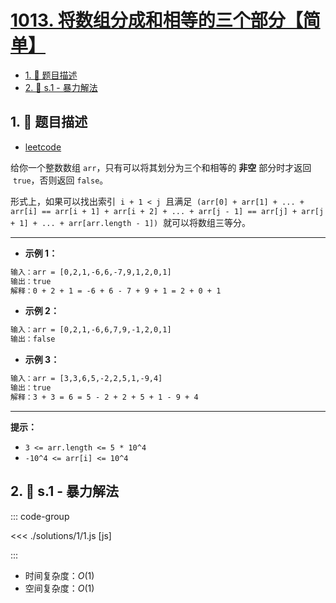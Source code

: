 # [1013. 将数组分成和相等的三个部分【简单】](https://github.com/tnotesjs/TNotes.leetcode/tree/main/notes/1013.%20%E5%B0%86%E6%95%B0%E7%BB%84%E5%88%86%E6%88%90%E5%92%8C%E7%9B%B8%E7%AD%89%E7%9A%84%E4%B8%89%E4%B8%AA%E9%83%A8%E5%88%86%E3%80%90%E7%AE%80%E5%8D%95%E3%80%91)

<!-- region:toc -->

- [1. 📝 题目描述](#1--题目描述)
- [2. 🎯 s.1 - 暴力解法](#2--s1---暴力解法)

<!-- endregion:toc -->

## 1. 📝 题目描述

- [leetcode](https://leetcode.cn/problems/partition-array-into-three-parts-with-equal-sum/)

给你一个整数数组 `arr`，只有可以将其划分为三个和相等的 **非空** 部分时才返回  `true`，否则返回 `false`。

形式上，如果可以找出索引  `i + 1 < j`  且满足  `(arr[0] + arr[1] + ... + arr[i] == arr[i + 1] + arr[i + 2] + ... + arr[j - 1] == arr[j] + arr[j + 1] + ... + arr[arr.length - 1])`  就可以将数组三等分。

---

- **示例 1：**

```txt
输入：arr = [0,2,1,-6,6,-7,9,1,2,0,1]
输出：true
解释：0 + 2 + 1 = -6 + 6 - 7 + 9 + 1 = 2 + 0 + 1
```

- **示例 2：**

```txt
输入：arr = [0,2,1,-6,6,7,9,-1,2,0,1]
输出：false
```

- **示例 3：**

```txt
输入：arr = [3,3,6,5,-2,2,5,1,-9,4]
输出：true
解释：3 + 3 = 6 = 5 - 2 + 2 + 5 + 1 - 9 + 4
```

---

**提示：**

- `3 <= arr.length <= 5 * 10^4`
- `-10^4 <= arr[i] <= 10^4`

## 2. 🎯 s.1 - 暴力解法

::: code-group

<<< ./solutions/1/1.js [js]

:::

- 时间复杂度：$O(1)$
- 空间复杂度：$O(1)$
